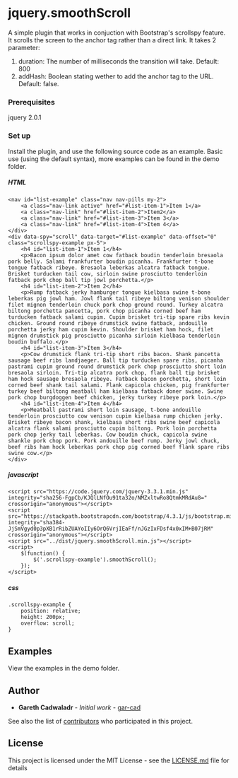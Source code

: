 # jquery.smoothScroll

A simple plugin that works in conjuction with Bootstrap's scrollspy feature. It scrolls the screen to the anchor tag rather than a direct link. It takes 2 parameter:

1. duration: The number of milliseconds the transition will take. Default: 800
2. addHash: Boolean stating wether to add the anchor tag to the URL. Default: false.

### Prerequisites

jquery 2.0.1


### Set up

Install the plugin, and use the following source code as an example. Basic use (using the default syntax), more examples can be found in the demo folder.

##### HTML
```
<nav id="list-example" class="nav nav-pills my-2">
    <a class="nav-link active" href="#list-item-1">Item 1</a>
    <a class="nav-link" href="#list-item-2">Item2</a>
    <a class="nav-link" href="#list-item-3">Item 3</a>
    <a class="nav-link" href="#list-item-4">Item 4</a>
</div>
<div data-spy="scroll" data-target="#list-example" data-offset="0" class="scrollspy-example px-5">
    <h4 id="list-item-1">Item 1</h4>
    <p>Bacon ipsum dolor amet cow fatback boudin tenderloin bresaola pork belly. Salami frankfurter boudin picanha. Frankfurter t-bone tongue fatback ribeye. Bresaola leberkas alcatra fatback tongue. Brisket turducken tail cow, sirloin swine prosciutto tenderloin fatback pork chop ball tip jowl porchetta.</p>
    <h4 id="list-item-2">Item 2</h4>
    <p>Rump fatback jerky hamburger tongue kielbasa swine t-bone leberkas pig jowl ham. Jowl flank tail ribeye biltong venison shoulder filet mignon tenderloin chuck pork chop ground round. Turkey alcatra biltong porchetta pancetta, pork chop picanha corned beef ham turducken fatback salami cupim. Cupim brisket tri-tip spare ribs kevin chicken. Ground round ribeye drumstick swine fatback, andouille porchetta jerky ham cupim kevin. Shoulder brisket ham hock, filet mignon drumstick pig prosciutto picanha sirloin kielbasa tenderloin boudin buffalo.</p>
    <h4 id="list-item-3">Item 3</h4>
    <p>Cow drumstick flank tri-tip short ribs bacon. Shank pancetta sausage beef ribs landjaeger. Ball tip turducken spare ribs, picanha pastrami cupim ground round drumstick pork chop prosciutto short loin bresaola sirloin. Tri-tip alcatra pork chop, flank ball tip brisket ham hock sausage bresaola ribeye. Fatback bacon porchetta, short loin corned beef shank tail salami. Flank capicola chicken, pig frankfurter turkey beef biltong meatball ham kielbasa fatback doner swine. Swine pork chop burgdoggen beef chicken, jerky turkey ribeye pork loin.</p>
    <h4 id="list-item-4">Item 4</h4>
    <p>Meatball pastrami short loin sausage, t-bone andouille tenderloin prosciutto cow venison cupim kielbasa rump chicken jerky. Brisket ribeye bacon shank, kielbasa short ribs swine beef capicola alcatra flank salami prosciutto cupim biltong. Pork loin porchetta pork chop jerky tail leberkas. Cow boudin chuck, capicola swine shankle pork chop pork. Pork andouille beef rump. Jerky jowl chuck, beef ribs ham hock leberkas pork chop pig corned beef flank spare ribs swine cow.</p>
</div>
```

##### javascript
```
<script src="https://code.jquery.com/jquery-3.3.1.min.js" integrity="sha256-FgpCb/KJQlLNfOu91ta32o/NMZxltwRo8QtmkMRdAu8=" crossorigin="anonymous"></script>
<script src="https://stackpath.bootstrapcdn.com/bootstrap/4.3.1/js/bootstrap.min.js" integrity="sha384-JjSmVgyd0p3pXB1rRibZUAYoIIy6OrQ6VrjIEaFf/nJGzIxFDsf4x0xIM+B07jRM" crossorigin="anonymous"></script>
<script src="../dist/jquery.smoothScroll.min.js"></script>
<script>
    $(function() {
        $('.scrollspy-example').smoothScroll();
    });
</script>
```

##### css
```
.scrollspy-example {
    position: relative;
    height: 200px;
    overflow: scroll;
}
```

## Examples

View the examples in the demo folder. 

## Author

* **Gareth Cadwaladr** - *Initial work* - [gar-cad](https://github.com/gar-cad)

See also the list of [contributors](https://github.com/gar-cad/jquery.smoothScroll/graphs/contributors) who participated in this project.

## License

This project is licensed under the MIT License - see the [LICENSE.md](LICENSE.MD) file for details